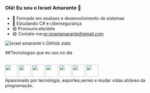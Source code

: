 ### Olá! Eu sou o Israel Amarante 👋
- 🔭 Formado em analises e desenvolvimento de sistemas
- 🌱 Estudando C# e cibersegurança
- 😄 Pronouns:ele/dele
- 😄 Contate-me:pr.israelamarante@gmail.com

![Israel amarante's GitHub stats](https://github-readme-stats.vercel.app/api?username=israelamarante&show_icons=true&theme=dracula)

##Tecnologias que eu uso no dia 
 <div style="display:inline-block"><br>
       <img height="40em" aling="center" src="https://cdn.jsdelivr.net/gh/devicons/devicon@latest/icons/csharp/csharp-original.svg" />
       <img height="40em" aling="center" src="https://cdn.jsdelivr.net/gh/devicons/devicon@latest/icons/python/python-original.svg" />
       <img height="40em" aling="center" src="https://cdn.jsdelivr.net/gh/devicons/devicon@latest/icons/html5/html5-original.svg" />
       <img height="40em" aling="center" src="https://cdn.jsdelivr.net/gh/devicons/devicon@latest/icons/css3/css3-original.svg" />
       <img height="40em" aling="center" src="https://cdn.jsdelivr.net/gh/devicons/devicon@latest/icons/php/php-original.svg" />
       <img height="40em" aling="center" src="https://cdn.jsdelivr.net/gh/devicons/devicon@latest/icons/javascript/javascript-original.svg" />
       <img height="40em" aling="center" src="https://cdn.jsdelivr.net/gh/devicons/devicon@latest/icons/mysql/mysql-original-wordmark.svg" />
          
   </div><br>
   Apaixonado por tecnologia, esportes,series e mudar vidas atráves da programação.
  
     
